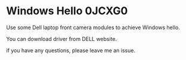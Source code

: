 # Windows Hello 0JCXG0
 Use some Dell laptop front camera modules to achieve Windows hello.

You can download driver from DELL website.

if you have any questions, please leave me an issue.
